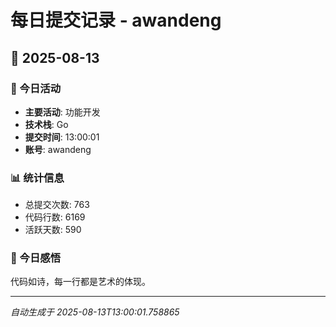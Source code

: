 # 每日提交记录 - awandeng

## 📅 2025-08-13

### 🎯 今日活动
- **主要活动**: 功能开发
- **技术栈**: Go
- **提交时间**: 13:00:01
- **账号**: awandeng

### 📊 统计信息
- 总提交次数: 763
- 代码行数: 6169
- 活跃天数: 590

### 💭 今日感悟
代码如诗，每一行都是艺术的体现。

---
*自动生成于 2025-08-13T13:00:01.758865*
